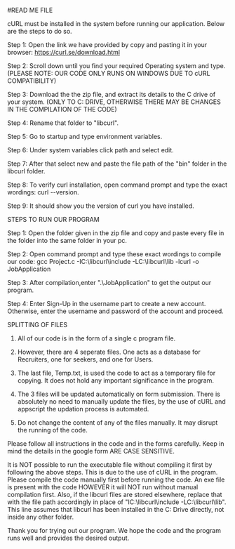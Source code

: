 #READ ME FILE

cURL must be installed in the system before running our application. Below are the steps to do so.

Step 1: Open the link we have provided by copy and pasting it in your browser: https://curl.se/download.html

Step 2: Scroll down until you find your required Operating system and type. (PLEASE NOTE: OUR CODE ONLY RUNS ON WINDOWS DUE TO cURL COMPATIBILITY)

Step 3: Download the the zip file, and extract its details to the C drive of your system. (ONLY TO C: DRIVE, OTHERWISE THERE MAY BE CHANGES IN THE COMPILATION OF THE CODE) 

Step 4: Rename that folder to "libcurl".

Step 5: Go to startup and type environment variables.

Step 6: Under system variables click path and select edit.

Step 7: After that select new and paste the file path of the "bin" folder in the libcurl folder.

Step 8: To verify curl installation, open command prompt and type the exact wordings: curl --version.

Step 9: It should show you the version of curl you have installed.

STEPS TO RUN OUR PROGRAM

Step 1: Open the folder given in the zip file and copy and paste every file in the folder into the same folder in your pc.

Step 2: Open command prompt and type these exact wordings to compile our code: gcc Project.c -IC:\libcurl\include -LC:\libcurl\lib -lcurl -o JobApplication

Step 3: After compilation,enter ".\JobApplication" to get the output our program.

Step 4: Enter Sign-Up in the username part to create a new account. Otherwise, enter the username and password of the account and proceed.

SPLITTING OF FILES

1. All of our code is in the form of a single c program file.

2. However, there are 4 seperate files. One acts as a database for Recruiters, one for seekers, and one for Users.

3. The last file, Temp.txt, is used the code to act as a temporary file for copying. It does not hold any important significance in the program.

4. The 3 files will be updated automatically on form submission. There is absolutely no need to manually update the files, by the use of cURL and appscript the updation process is automated.

5. Do not change the content of any of the files manually. It may disrupt the running of the code.

Please follow all instructions in the code and in the forms carefully. Keep in mind the details in the google form ARE CASE SENSITIVE.

It is NOT possible to run the executable file without compiling it first by following the above steps. This is due to the use of cURL in the program.
Please compile the code manually first before running the code. An exe file is present with the code HOWEVER it will NOT run without manual compilation first.
Also, if the libcurl files are stored elsewhere, replace that with the file path accordingly in place of "IC:\libcurl\include -LC:\libcurl\lib". This line assumes that libcurl has been installed in the C: Drive directly, not inside any other folder.

Thank you for trying out our program. We hope the code and the program runs well and provides the desired output.

